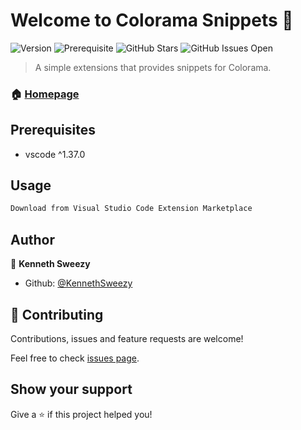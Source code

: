# Welcome to Colorama Snippets 👋
![Version](https://img.shields.io/badge/version-0.0.1-blue.svg?cacheSeconds=2592000)
![Prerequisite](https://img.shields.io/badge/vscode-%5E1.37.0-blue.svg)
![GitHub Stars](https://img.shields.io/badge/github/stars/KennethSweezy/Colorama-Snippets?style=flat)
![GitHub Issues Open](https://img.shields.io/badge/github/issues-raw/KennethSweezy/Colorama-Snippets?style=flat)

> A simple extensions that provides snippets for Colorama.

### 🏠 [Homepage](https://github.com/KennethSweezy/Colorama-Snippets)

## Prerequisites

- vscode ^1.37.0

## Usage

```sh
Download from Visual Studio Code Extension Marketplace
```

## Author

👤 **Kenneth Sweezy**

* Github: [@KennethSweezy](https://github.com/KennethSweezy)

## 🤝 Contributing

Contributions, issues and feature requests are welcome!

Feel free to check [issues page](https://github.com/KennethSweezy/Colorama-Snippets/issues).

## Show your support

Give a ⭐️ if this project helped you!